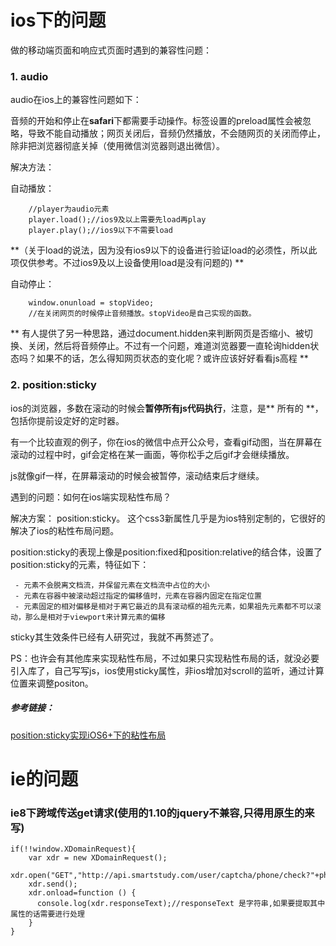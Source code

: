 # ios下的问题
做的移动端页面和响应式页面时遇到的兼容性问题：
### 1. audio

audio在ios上的兼容性问题如下：

 音频的开始和停止在**safari**下都需要手动操作。标签设置的preload属性会被忽略，导致不能自动播放；网页关闭后，音频仍然播放，不会随网页的关闭而停止，除非把浏览器彻底关掉（使用微信浏览器则退出微信）。
 	
 解决方法：
 	
 自动播放：
 		
 		//player为audio元素
 		player.load();//ios9及以上需要先load再play
 		player.play();//ios9以下不需要load
 		
 	 
 **（关于load的说法，因为没有ios9以下的设备进行验证load的必须性，所以此项仅供参考。不过ios9及以上设备使用load是没有问题的) **
 	 
 自动停止：
 	
 		window.onunload = stopVideo;
 		//在关闭网页的时候停止音频播放。stopVideo是自己实现的函数。
 		
 ** 有人提供了另一种思路，通过document.hidden来判断网页是否缩小、被切换、关闭，然后将音频停止。不过有一个问题，难道浏览器要一直轮询hidden状态吗？如果不的话，怎么得知网页状态的变化呢？或许应该好好看看js高程 **
 		
 	

 		
### 2. position:sticky
 ios的浏览器，多数在滚动的时候会**暂停所有js代码执行**，注意，是** 所有的 **，包括你提前设定好的定时器。
 
 有一个比较直观的例子，你在ios的微信中点开公众号，查看gif动图，当在屏幕在滚动的过程中时，gif会定格在某一画面，等你松手之后gif才会继续播放。
 
 js就像gif一样，在屏幕滚动的时候会被暂停，滚动结束后才继续。
 
 遇到的问题：如何在ios端实现粘性布局？
 
 解决方案： position:sticky。 这个css3新属性几乎是为ios特别定制的，它很好的解决了ios的粘性布局问题。

 position:sticky的表现上像是position:fixed和position:relative的结合体，设置了position:sticky的元素，特征如下：

     - 元素不会脱离文档流，并保留元素在文档流中占位的大小
     - 元素在容器中被滚动超过指定的偏移值时，元素在容器内固定在指定位置
     - 元素固定的相对偏移是相对于离它最近的具有滚动框的祖先元素，如果祖先元素都不可以滚动，那么是相对于viewport来计算元素的偏移

 sticky其生效条件已经有人研究过，我就不再赘述了。
 
PS：也许会有其他库来实现粘性布局，不过如果只实现粘性布局的话，就没必要引入库了，自己写写js，ios使用sticky属性，非ios增加对scroll的监听，通过计算位置来调整positon。
 
##### 参考链接：
[position:sticky实现iOS6+下的粘性布局](http://efe.baidu.com/blog/position-sticky/)


# ie的问题

### ie8下<b>跨域</b>传送get请求(使用的1.10的jquery不兼容,只得用原生的来写)

    if(!!window.XDomainRequest){
        var xdr = new XDomainRequest();
        xdr.open("GET","http://api.smartstudy.com/user/captcha/phone/check?"+phone+"&captchaPhone="+phoneCaptcha);
        xdr.send();
        xdr.onload=function () {
          console.log(xdr.responseText);//responseText 是字符串,如果要提取其中属性的话需要进行处理
        }
    }

